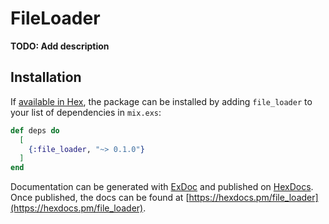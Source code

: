 # FileLoader

**TODO: Add description**

## Installation

If [available in Hex](https://hex.pm/docs/publish), the package can be installed
by adding `file_loader` to your list of dependencies in `mix.exs`:

```elixir
def deps do
  [
    {:file_loader, "~> 0.1.0"}
  ]
end
```

Documentation can be generated with [ExDoc](https://github.com/elixir-lang/ex_doc)
and published on [HexDocs](https://hexdocs.pm). Once published, the docs can
be found at [https://hexdocs.pm/file_loader](https://hexdocs.pm/file_loader).

